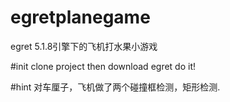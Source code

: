 # egretplanegame
egret 5.1.8引擎下的飞机打水果小游戏


#init
clone project
then
download egret
do it!

#hint
对车厘子，飞机做了两个碰撞框检测，矩形检测.

